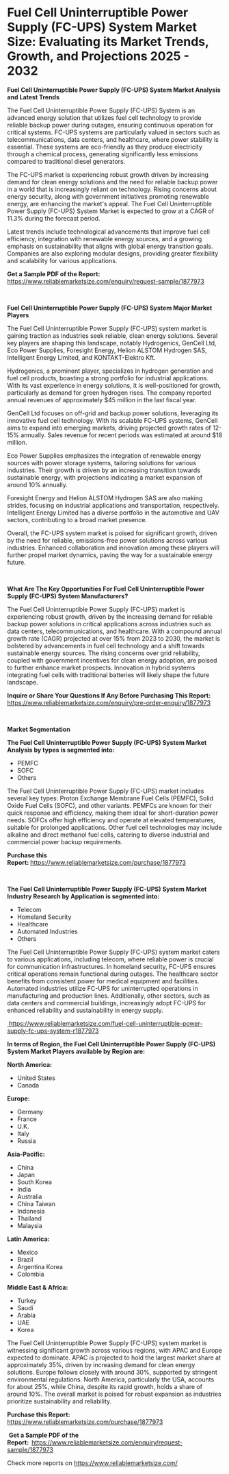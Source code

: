<p><h1>Fuel Cell Uninterruptible Power Supply (FC-UPS) System Market Size: Evaluating its Market Trends, Growth, and Projections 2025 - 2032</h1></p><p><strong>Fuel Cell Uninterruptible Power Supply (FC-UPS) System Market Analysis and Latest Trends</strong></p>
<p><p>The Fuel Cell Uninterruptible Power Supply (FC-UPS) System is an advanced energy solution that utilizes fuel cell technology to provide reliable backup power during outages, ensuring continuous operation for critical systems. FC-UPS systems are particularly valued in sectors such as telecommunications, data centers, and healthcare, where power stability is essential. These systems are eco-friendly as they produce electricity through a chemical process, generating significantly less emissions compared to traditional diesel generators.</p><p>The FC-UPS market is experiencing robust growth driven by increasing demand for clean energy solutions and the need for reliable backup power in a world that is increasingly reliant on technology. Rising concerns about energy security, along with government initiatives promoting renewable energy, are enhancing the market's appeal. The Fuel Cell Uninterruptible Power Supply (FC-UPS) System Market is expected to grow at a CAGR of 11.3% during the forecast period. </p><p>Latest trends include technological advancements that improve fuel cell efficiency, integration with renewable energy sources, and a growing emphasis on sustainability that aligns with global energy transition goals. Companies are also exploring modular designs, providing greater flexibility and scalability for various applications.</p></p>
<p><strong>Get a Sample PDF of the Report:&nbsp;</strong> <a href="https://www.reliablemarketsize.com/enquiry/request-sample/1877973?utm_campaign=2005&utm_medium=2&utm_source=Github&utm_content=ia&utm_term=14022025&utm_id=fuel-cell-uninterruptible-power-supply-fc-ups-system">https://www.reliablemarketsize.com/enquiry/request-sample/1877973</a></p>
<p>&nbsp;</p>
<p><strong>Fuel Cell Uninterruptible Power Supply (FC-UPS) System Major Market Players</strong></p>
<p><p>The Fuel Cell Uninterruptible Power Supply (FC-UPS) system market is gaining traction as industries seek reliable, clean energy solutions. Several key players are shaping this landscape, notably Hydrogenics, GenCell Ltd, Eco Power Supplies, Foresight Energy, Helion ALSTOM Hydrogen SAS, Intelligent Energy Limited, and KONTAKT-Elektro Kft.</p><p>Hydrogenics, a prominent player, specializes in hydrogen generation and fuel cell products, boasting a strong portfolio for industrial applications. With its vast experience in energy solutions, it is well-positioned for growth, particularly as demand for green hydrogen rises. The company reported annual revenues of approximately $45 million in the last fiscal year.</p><p>GenCell Ltd focuses on off-grid and backup power solutions, leveraging its innovative fuel cell technology. With its scalable FC-UPS systems, GenCell aims to expand into emerging markets, driving projected growth rates of 12-15% annually. Sales revenue for recent periods was estimated at around $18 million.</p><p>Eco Power Supplies emphasizes the integration of renewable energy sources with power storage systems, tailoring solutions for various industries. Their growth is driven by an increasing transition towards sustainable energy, with projections indicating a market expansion of around 10% annually.</p><p>Foresight Energy and Helion ALSTOM Hydrogen SAS are also making strides, focusing on industrial applications and transportation, respectively. Intelligent Energy Limited has a diverse portfolio in the automotive and UAV sectors, contributing to a broad market presence.</p><p>Overall, the FC-UPS system market is poised for significant growth, driven by the need for reliable, emissions-free power solutions across various industries. Enhanced collaboration and innovation among these players will further propel market dynamics, paving the way for a sustainable energy future.</p></p>
<p>&nbsp;</p>
<p><strong>What Are The Key Opportunities For Fuel Cell Uninterruptible Power Supply (FC-UPS) System Manufacturers?</strong></p>
<p><p>The Fuel Cell Uninterruptible Power Supply (FC-UPS) market is experiencing robust growth, driven by the increasing demand for reliable backup power solutions in critical applications across industries such as data centers, telecommunications, and healthcare. With a compound annual growth rate (CAGR) projected at over 15% from 2023 to 2030, the market is bolstered by advancements in fuel cell technology and a shift towards sustainable energy sources. The rising concerns over grid reliability, coupled with government incentives for clean energy adoption, are poised to further enhance market prospects. Innovation in hybrid systems integrating fuel cells with traditional batteries will likely shape the future landscape.</p></p>
<p><strong>Inquire or Share Your Questions If Any Before Purchasing This Report:</strong> <a href="https://www.reliablemarketsize.com/enquiry/pre-order-enquiry/1877973?utm_campaign=2005&utm_medium=2&utm_source=Github&utm_content=ia&utm_term=14022025&utm_id=fuel-cell-uninterruptible-power-supply-fc-ups-system">https://www.reliablemarketsize.com/enquiry/pre-order-enquiry/1877973</a></p>
<p>&nbsp;</p>
<p><strong>Market Segmentation</strong></p>
<p><strong>The Fuel Cell Uninterruptible Power Supply (FC-UPS) System Market Analysis by types is segmented into:</strong></p>
<p><ul><li>PEMFC</li><li>SOFC</li><li>Others</li></ul></p>
<p><p>The Fuel Cell Uninterruptible Power Supply (FC-UPS) market includes several key types: Proton Exchange Membrane Fuel Cells (PEMFC), Solid Oxide Fuel Cells (SOFC), and other variants. PEMFCs are known for their quick response and efficiency, making them ideal for short-duration power needs. SOFCs offer high efficiency and operate at elevated temperatures, suitable for prolonged applications. Other fuel cell technologies may include alkaline and direct methanol fuel cells, catering to diverse industrial and commercial power backup requirements.</p></p>
<p><strong>Purchase this Report:&nbsp;</strong><a href="https://www.reliablemarketsize.com/purchase/1877973?utm_campaign=2005&utm_medium=2&utm_source=Github&utm_content=ia&utm_term=14022025&utm_id=fuel-cell-uninterruptible-power-supply-fc-ups-system">https://www.reliablemarketsize.com/purchase/1877973</a></p>
<p>&nbsp;</p>
<p><strong>The Fuel Cell Uninterruptible Power Supply (FC-UPS) System Market Industry Research by Application is segmented into:</strong></p>
<p><ul><li>Telecom</li><li>Homeland Security</li><li>Healthcare</li><li>Automated Industries</li><li>Others</li></ul></p>
<p><p>The Fuel Cell Uninterruptible Power Supply (FC-UPS) system market caters to various applications, including telecom, where reliable power is crucial for communication infrastructures. In homeland security, FC-UPS ensures critical operations remain functional during outages. The healthcare sector benefits from consistent power for medical equipment and facilities. Automated industries utilize FC-UPS for uninterrupted operations in manufacturing and production lines. Additionally, other sectors, such as data centers and commercial buildings, increasingly adopt FC-UPS for enhanced reliability and sustainability in energy supply.</p></p>
<p><a href="https://www.reliablemarketsize.com/fuel-cell-uninterruptible-power-supply-fc-ups-system-r1877973?utm_campaign=2005&utm_medium=2&utm_source=Github&utm_content=ia&utm_term=14022025&utm_id=fuel-cell-uninterruptible-power-supply-fc-ups-system">&nbsp;https://www.reliablemarketsize.com/fuel-cell-uninterruptible-power-supply-fc-ups-system-r1877973</a></p>
<p><strong>In terms of Region, the Fuel Cell Uninterruptible Power Supply (FC-UPS) System Market Players available by Region are:</strong></p>
<p>
    <p> <strong> North America: </strong>
        <ul>
            <li>United States</li>
            <li>Canada</li>
        </ul>
        </p> 
    <p> <strong> Europe: </strong>
        <ul>
            <li>Germany</li>
            <li>France</li>
            <li>U.K.</li>
            <li>Italy</li>
            <li>Russia</li>
        </ul>
        </p> 
    <p> <strong> Asia-Pacific: </strong>
        <ul>
            <li>China</li>
            <li>Japan</li>
            <li>South Korea</li>
            <li>India</li>
            <li>Australia</li>
            <li>China Taiwan</li>
            <li>Indonesia</li>
            <li>Thailand</li>
            <li>Malaysia</li>
        </ul>
        </p> 
    <p> <strong> Latin America: </strong>
        <ul>
            <li>Mexico</li>
            <li>Brazil</li>
            <li>Argentina Korea</li>
            <li>Colombia</li>
        </ul>
        </p> 
    <p> <strong> Middle East & Africa: </strong>
        <ul>
            <li>Turkey</li>
            <li>Saudi</li>
            <li>Arabia</li>
            <li>UAE</li>
            <li>Korea</li>
        </ul>
    </p>
    </p>
<p><p>The Fuel Cell Uninterruptible Power Supply (FC-UPS) system market is witnessing significant growth across various regions, with APAC and Europe expected to dominate. APAC is projected to hold the largest market share at approximately 35%, driven by increasing demand for clean energy solutions. Europe follows closely with around 30%, supported by stringent environmental regulations. North America, particularly the USA, accounts for about 25%, while China, despite its rapid growth, holds a share of around 10%. The overall market is poised for robust expansion as industries prioritize sustainability and reliability.</p></p>
<p><strong>Purchase this Report: </strong><a href="https://www.reliablemarketsize.com/purchase/1877973?utm_campaign=2005&utm_medium=2&utm_source=Github&utm_content=ia&utm_term=14022025&utm_id=fuel-cell-uninterruptible-power-supply-fc-ups-system">https://www.reliablemarketsize.com/purchase/1877973</a></p>
<p>&nbsp;<strong>Get a Sample PDF of the Report:&nbsp;&nbsp;</strong><a href="https://www.reliablemarketsize.com/enquiry/request-sample/1877973?utm_campaign=2005&utm_medium=2&utm_source=Github&utm_content=ia&utm_term=14022025&utm_id=fuel-cell-uninterruptible-power-supply-fc-ups-system">https://www.reliablemarketsize.com/enquiry/request-sample/1877973</a></p>
<p><strong></strong></p>
<p>Check more reports on <a href="https://www.reliablemarketsize.com/?utm_campaign=2005&utm_medium=2&utm_source=Github&utm_content=ia&utm_term=14022025&utm_id=fuel-cell-uninterruptible-power-supply-fc-ups-system">https://www.reliablemarketsize.com/</a></p>